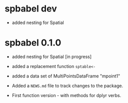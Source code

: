 # spbabel dev

* added nesting for Spatial 

# spbabel 0.1.0

* added nesting for Spatial [in progress]

* added a replacement function `sptable<-`

* added a data set of MultiPointsDataFrame "mpoint1"

* Added a `NEWS.md` file to track changes to the package.

* First function version - with methods for dplyr verbs. 

